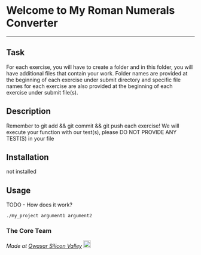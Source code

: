 # Welcome to My Roman Numerals Converter
***

## Task
For each exercise, you will have to create a folder and in this folder,
 you will have additional files that contain your work.
  Folder names are provided at the beginning of each exercise under submit directory and specific 
file names for each exercise are also provided at the beginning of each exercise under submit file(s).

## Description
Remember to git add && git commit && git push each exercise!
We will execute your function with our test(s), 
please DO NOT PROVIDE ANY TEST(S) in your file

## Installation
not installed

## Usage
TODO - How does it work?
```
./my_project argument1 argument2
```

### The Core Team


<span><i>Made at <a href='https://qwasar.io'>Qwasar Silicon Valley</a></i></span>
<span><img alt='Qwasar Silicon Valley Logo' src='https://storage.googleapis.com/qwasar-public/qwasar-logo_50x50.png' width='20px'></span>
